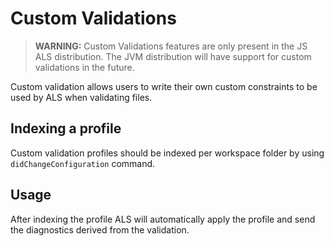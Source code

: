 # Custom Validations

> **WARNING:** Custom Validations features are only present in the JS ALS distribution. The JVM distribution will have support for custom validations in the future.

Custom validation allows users to write their own custom constraints to be used by ALS when validating files.

## Indexing a profile
Custom validation profiles should be indexed per workspace folder by using `didChangeConfiguration` command.

## Usage
After indexing the profile ALS will automatically apply the profile and send the diagnostics derived from the validation.
